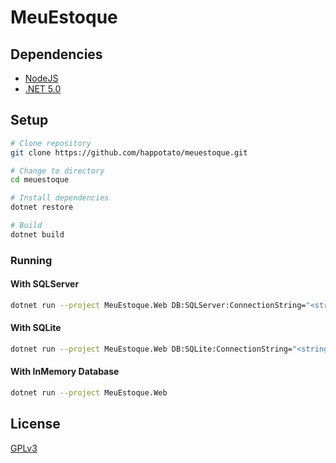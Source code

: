 # MeuEstoque

## Dependencies

- [NodeJS](https://nodejs.org/)
- [.NET 5.0](https://dotnet.microsoft.com/download/dotnet/5.0)

## Setup

```bash
# Clone repository
git clone https://github.com/happotato/meuestoque.git

# Change to directory
cd meuestoque

# Install dependencies
dotnet restore

# Build
dotnet build
```

### Running

#### With SQLServer

```bash
dotnet run --project MeuEstoque.Web DB:SQLServer:ConnectionString="<string>"
```

#### With SQLite

```bash
dotnet run --project MeuEstoque.Web DB:SQLite:ConnectionString="<string>"
```

#### With InMemory Database

```bash
dotnet run --project MeuEstoque.Web
```

## License

[GPLv3](LICENSE.txt)